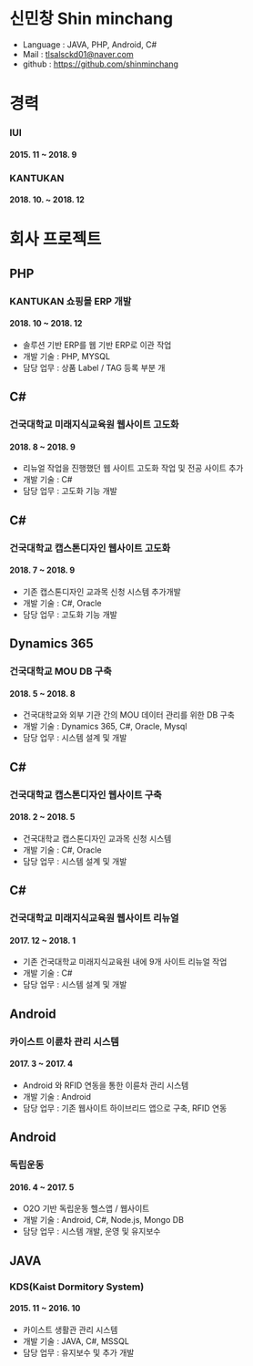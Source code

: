# 신민창 Shin minchang

- Language : JAVA, PHP, Android, C#
- Mail : tlsalsckd01@naver.com
- github : https://github.com/shinminchang

# 경력
### IUI
#### 2015. 11 ~ 2018. 9

### KANTUKAN
#### 2018. 10. ~ 2018. 12

# 회사 프로젝트

## PHP
### KANTUKAN 쇼핑몰 ERP 개발
#### 2018. 10 ~ 2018. 12
* 솔루션 기반 ERP를 웹 기반 ERP로 이관 작업
* 개발 기술 : PHP, MYSQL
* 담당 업무 : 상품 Label / TAG 등록 부분 개



## C#
### 건국대학교 미래지식교육원 웹사이트 고도화
#### 2018. 8 ~ 2018. 9
* 리뉴얼 작업을 진행했던 웹 사이트 고도화 작업 및 전공 사이트 추가
* 개발 기술 : C#
* 담당 업무 : 고도화 기능 개발



## C#
### 건국대학교 캡스톤디자인 웹사이트 고도화
#### 2018. 7 ~ 2018. 9
* 기존 캡스톤디자인 교과목 신청 시스템 추가개발
* 개발 기술 : C#, Oracle
* 담당 업무 : 고도화 기능 개발



## Dynamics 365
### 건국대학교 MOU DB 구축
#### 2018. 5 ~ 2018. 8
* 건국대학교와 외부 기관 간의 MOU 데이터 관리를 위한 DB 구축
* 개발 기술 : Dynamics 365, C#, Oracle, Mysql
* 담당 업무 : 시스템 설계 및 개발



## C#
### 건국대학교 캡스톤디자인 웹사이트 구축
#### 2018. 2 ~ 2018. 5
* 건국대학교 캡스톤디자인 교과목 신청 시스템
* 개발 기술 : C#, Oracle
* 담당 업무 : 시스템 설계 및 개발



## C#
### 건국대학교 미래지식교육원 웹사이트 리뉴얼
#### 2017. 12 ~ 2018. 1
* 기존 건국대학교 미래지식교육원 내에 9개 사이트 리뉴얼 작업
* 개발 기술 : C#
* 담당 업무 : 시스템 설계 및 개발



## Android
### 카이스트 이륜차 관리 시스템
#### 2017. 3 ~ 2017. 4
* Android 와 RFID 연동을 통한 이륜차 관리 시스템
* 개발 기술 : Android
* 담당 업무 : 기존 웹사이트 하이브리드 앱으로 구축, RFID 연동



## Android
### 독립운동
#### 2016. 4 ~ 2017. 5
* O2O 기반 독립운동 헬스앱 / 웹사이트
* 개발 기술 : Android, C#, Node.js, Mongo DB
* 담당 업무 : 시스템 개발, 운영 및 유지보수



## JAVA
### KDS(Kaist Dormitory System)
#### 2015. 11 ~ 2016. 10
* 카이스트 생활관 관리 시스템
* 개발 기술 : JAVA, C#, MSSQL
* 담당 업무 : 유지보수 및 추가 개발

